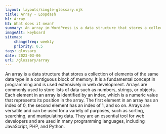 ```yaml
--- 
layout: layouts/single-glossary.njk
title: Array - Loopdash
h1: Array
h2: What does it mean?
summary: An array in WordPress is a data structure that stores a collection of values or variables in a single variable, allowing for efficient and organized data manipulation and retrieval.
imageAlt: keyboard
sitemap:
	changefreq: weekly
	priority: 0.5
tags: glossary
date: 2023-03-06
url: /glossary/array
---
```


An array is a data structure that stores a collection of elements of the same data type in a contiguous block of memory. It is a fundamental concept in programming and is used extensively in web development. Arrays are commonly used to store lists of data such as numbers, strings, or objects. Each element in an array is identified by an index, which is a numeric value that represents its position in the array. The first element in an array has an index of 0, the second element has an index of 1, and so on. Arrays are versatile and can be used for a variety of purposes, such as sorting, searching, and manipulating data. They are an essential tool for web developers and are used in many programming languages, including JavaScript, PHP, and Python.